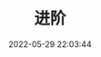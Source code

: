---
pageComponent:
	name: Catalogue
	data:
		key:01.前端\01.React\01.进阶
		description:进阶
date : 2022-05-29 22:03:44
title: 进阶
permalink: /进阶/
---
